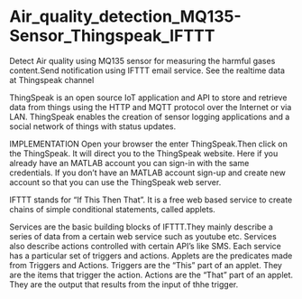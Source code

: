 # Air_quality_detection_MQ135-Sensor_Thingspeak_IFTTT

Detect Air quality using MQ135 sensor for measuring the harmful gases content.Send notification using IFTTT email service.
See the realtime data at Thingspeak channel

ThingSpeak is an open source IoT application and API to store and retrieve data from things using the HTTP and MQTT protocol over the Internet or via LAN.
ThingSpeak enables the creation of sensor logging applications and a social network of things with status updates.

IMPLEMENTATION
Open your browser the enter ThingSpeak.Then click on the ThingSpeak. It will direct you to the ThingSpeak website.
Here if you already have an MATLAB account you can sign-in with the same credentials.
If you don’t have an MATLAB account sign-up and create new account so that you can use the ThingSpeak web server.

IFTTT stands for “If This Then That”. It is a free web based service to create chains of simple conditional statements, called applets.

Services are the basic building blocks of IFTTT.They mainly describe a series of data from a certain web service such as youtube etc. 
Services also describe actions controlled with certain API’s like SMS. Each service has a particular set of triggers and actions.
Applets are the predicates made from Triggers and Actions.
Triggers are the “This” part of an applet. They are the items that trigger the action.
Actions are the “That” part of an applet. They are the output that results from the input of thhe trigger.
